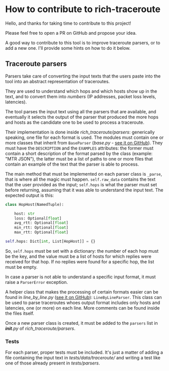 # How to contribute to rich-traceroute

Hello, and thanks for taking time to contribute to this project!

Please feel free to open a PR on GitHub and propose your idea.

A good way to contribute to this tool is to improve traceroute parsers, or to add a new one. I'll provide some hints on how to do it below.

## Traceroute parsers

Parsers take care of converting the input texts that the users paste into the tool into an abstract representation of traceroutes.

They are used to understand which hops and which hosts show up in the text, and to convert them into *numbers* (IP addresses, packet loss levels, latencies).

The tool parses the input text using all the parsers that are available, and eventually it selects the output of the parser that produced the more hops and hosts as the candidate one to be used to process a traceroute.

Their implementation is done inside *rich_traceroute/parsers*: generically speaking, one file for each format is used. The modules must contain one or more classes that inherit from `BaseParser` (*base.py* - [see it on GitHub](https://github.com/pierky/rich-traceroute/blob/master/rich_traceroute/traceroute/parsers/base.py)). They must have the `DESCRIPTION` and the `EXAMPLES` attributes: the former must contain a short description of the format parsed by the class (example: "MTR JSON"), the latter must be a list of paths to one or more files that contain an example of the text that the parser is able to process.

The main method that must be implemented on each parser class is `_parse`, that is where all the magic must happen. `self.raw_data` contains the text that the user provided as the input; `self.hops` is what the parser must set before returning, assuming that it was able to understand the input text. The expected output is this:

```python
class HopHost(NamedTuple):

    host: str
    loss: Optional[float]
    avg_rtt: Optional[float]
    min_rtt: Optional[float]
    max_rtt: Optional[float]

self.hops: Dict[int, List[HopHost]] = {}
```

So, `self.hops` must be set with a dictionary: the number of each hop must be the key, and the value must be a list of hosts for which replies were received for that hop. If no replies were found for a specific hop, the list must be empty.

In case a parser is not able to understand a specific input format, it must raise a `ParserError` exception.

A helper class that makes the processing of certain formats easier can be found in *line_by_line.py* ([see it on GitHub](https://github.com/pierky/rich-traceroute/blob/master/rich_traceroute/traceroute/parsers/line_by_line.py)): `LineByLineParser`. This class can be used to parse traceroutes whoes output format includes only hosts and latencies, one (or more) on each line. More comments can be found inside the files itself.

Once a new parser class is created, it must be added to the `parsers` list in *__init__.py* of *rich_traceroute/parsers*.

### Tests

For each parser, proper tests must be included. It's just a matter of adding a file containing the input text in *tests/data/traceroute/* and writing a test like one of those already present in *tests/parsers*.
